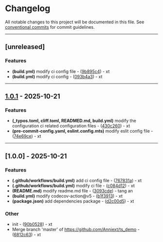 # Changelog

All notable changes to this project will be documented in this file. See [conventional commits](https://www.conventionalcommits.org/) for commit guidelines.

---
## [unreleased]

### Features

- **(build.yml)** modify ci config file - ([9b895c4](https://github.com/Anniext/demo/commit/9b895c4df72236dcd67900db24674099ec3f8903)) - xt
- **(build.yml)** modify ci config - ([093b4a3](https://github.com/Anniext/demo/commit/093b4a3fc0885c026cc45d4f14c57e9e4919b3f8)) - xt

---
## [1.0.1](https://github.com/Anniext/demo/compare/v1.0.0..v1.0.1) - 2025-10-21

### Features

- **(_typos.toml, cliff.toml, READMED.md, build.yml)** modify the configuration ci related configuration files - ([430c260](https://github.com/Anniext/demo/commit/430c26042837c77f4552cab5021405cac6f62052)) - xt
- **(pre-commit-config.yaml, eslint.config.mts)** modify eslit config file - ([74e69ce](https://github.com/Anniext/demo/commit/74e69ceda6b258ccf6879b9ac0efcbd84e93bb1d)) - xt

---
## [1.0.0] - 2025-10-21

### Features

- **(.github/workflows/build.yml)** add ci config file - ([767831a](https://github.com/Anniext/demo/commit/767831ad6b423c1d9c3c098a2b9888e5096c0234)) - xt
- **(.github/workflows/build.yml)** modify ci file - ([c084d12](https://github.com/Anniext/demo/commit/c084d127bf7026fccda4a1ae79c938e3e95132f8)) - xt
- **(README.md)** modify readme.md file - ([3093cde](https://github.com/Anniext/demo/commit/3093cdea37533c69439b7c2fb8f70eb8de700dca)) - tang an
- **(build.yml)** modify codecov-action@v5 - ([b1f3913](https://github.com/Anniext/demo/commit/b1f3913833287d2fdc28000c9b2f7736e1a51bc0)) - xt
- **(package.json)** add dependencies package - ([d2c00d5](https://github.com/Anniext/demo/commit/d2c00d5b6886bcafbb6bfc3d1db2fa94824dced6)) - xt

### Other

- init - ([90b0528](https://github.com/Anniext/demo/commit/90b05282ef5fc7d06c2f59077e298863dc2fc38d)) - xt
- Merge branch 'master' of https://github.com/Anniext/ts_demo - ([6812c63](https://github.com/Anniext/demo/commit/6812c63eba74bb2a0409d465c3e71c0ded98f188)) - xt


